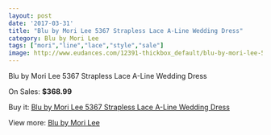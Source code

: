 ```yaml
---
layout: post
date: '2017-03-31'
title: "Blu by Mori Lee 5367 Strapless Lace A-Line Wedding Dress"
category: Blu by Mori Lee
tags: ["mori","line","lace","style","sale"]
image: http://www.eudances.com/12391-thickbox_default/blu-by-mori-lee-5367-strapless-lace-a-line-wedding-dress.jpg
---
```

Blu by Mori Lee 5367 Strapless Lace A-Line Wedding Dress

On Sales: **$368.99**
<a href="https://www.eudances.com/en/blu-by-mori-lee/3840-blu-by-mori-lee-5367-strapless-lace-a-line-wedding-dress.html"><amp-img layout="responsive" width="600" height="600" src="//www.eudances.com/12391-thickbox_default/blu-by-mori-lee-5367-strapless-lace-a-line-wedding-dress.jpg" alt="Blu by Mori Lee 5367 Strapless Lace A-Line Wedding Dress 0" /></a>
<a href="https://www.eudances.com/en/blu-by-mori-lee/3840-blu-by-mori-lee-5367-strapless-lace-a-line-wedding-dress.html"><amp-img layout="responsive" width="600" height="600" src="//www.eudances.com/12395-thickbox_default/blu-by-mori-lee-5367-strapless-lace-a-line-wedding-dress.jpg" alt="Blu by Mori Lee 5367 Strapless Lace A-Line Wedding Dress 1" /></a>
<a href="https://www.eudances.com/en/blu-by-mori-lee/3840-blu-by-mori-lee-5367-strapless-lace-a-line-wedding-dress.html"><amp-img layout="responsive" width="600" height="600" src="//www.eudances.com/12394-thickbox_default/blu-by-mori-lee-5367-strapless-lace-a-line-wedding-dress.jpg" alt="Blu by Mori Lee 5367 Strapless Lace A-Line Wedding Dress 2" /></a>
<a href="https://www.eudances.com/en/blu-by-mori-lee/3840-blu-by-mori-lee-5367-strapless-lace-a-line-wedding-dress.html"><amp-img layout="responsive" width="600" height="600" src="//www.eudances.com/12393-thickbox_default/blu-by-mori-lee-5367-strapless-lace-a-line-wedding-dress.jpg" alt="Blu by Mori Lee 5367 Strapless Lace A-Line Wedding Dress 3" /></a>
<a href="https://www.eudances.com/en/blu-by-mori-lee/3840-blu-by-mori-lee-5367-strapless-lace-a-line-wedding-dress.html"><amp-img layout="responsive" width="600" height="600" src="//www.eudances.com/12392-thickbox_default/blu-by-mori-lee-5367-strapless-lace-a-line-wedding-dress.jpg" alt="Blu by Mori Lee 5367 Strapless Lace A-Line Wedding Dress 4" /></a>

Buy it: [Blu by Mori Lee 5367 Strapless Lace A-Line Wedding Dress](https://www.eudances.com/en/blu-by-mori-lee/3840-blu-by-mori-lee-5367-strapless-lace-a-line-wedding-dress.html "Blu by Mori Lee 5367 Strapless Lace A-Line Wedding Dress")

View more: [Blu by Mori Lee](https://www.eudances.com/en/39-blu-by-mori-lee "Blu by Mori Lee")